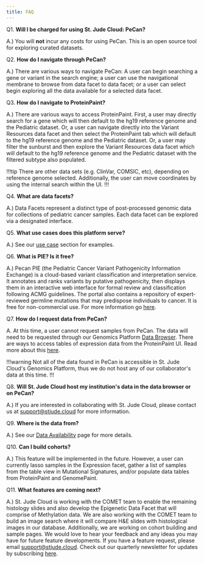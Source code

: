 ```yaml
---
title: FAQ
---
```


Q1. **Will I be charged for using St. Jude Cloud: PeCan?**

A.) You will **not** incur any costs for using PeCan. This is an open source tool for exploring curated datasets. 

Q2. **How do I navigate through PeCan?**

A.) There are various ways to navigate PeCan: A user can begin searching a gene or variant in the search engine; a user can use the navigational membrane to browse from data facet to data facet; or a user can select begin exploring all the data available for a selected data facet. 

Q3. **How do I navigate to ProteinPaint?**

A.) There are various ways to access ProteinPaint. First, a user may directly search for a gene which will then default to the hg19 reference genome and the Pediatric dataset. Or, a user can navigate directly into the Variant Resources data facet and then select the ProteinPaint tab which will default to the hg19 reference genome and the Pediatric dataset. Or, a user may filter the sunburst and then explore the Variant Resources data facet which will default to the hg19 reference genome and the Pediatric dataset with the filtered subtype also populated. 

!!!tip
There are other data sets (e.g. ClinVar, COMSIC, etc), depending on reference genome selected. Additionally, the user can move coordinates by using the internal search within the UI.
!!!

Q4. **What are data facets?**

A.) Data Facets represent a distinct type of post-processed genomic data for collections of pediatric cancer samples. Each data facet can be explored via a designated interface.

Q5. **What use cases does this platform serve?**

A.) See our [use case](https://university.stjude.cloud/docs/pecan/use-cases) section for examples. 

Q6. **What is PIE? Is it free?**

A.) Pecan PIE (the Pediatric Cancer Variant Pathogenicity Information Exchange) is a cloud-based variant classification and interpretation service. It annotates and ranks variants by putative pathogenicity, then displays them in an interactive web interface for formal review and classification following ACMG guidelines. The portal also contains a repository of expert-reviewed germline mutations that may predispose individuals to cancer. It is free for non-commercial use. For more information go [here](https://university.stjude.cloud/docs/pecan/pecan-pie/). 

Q7.  **How do I request data from PeCan?**

A. At this time, a user cannot request samples from PeCan. The data will need to be requested through our Genomics Platform [Data Browser](https://platform.stjude.cloud/data/diseases/paired-tumor-normal). There are ways to access tables of expression data from the ProteinPaint UI. Read more about this [here](https://university.stjude.cloud/docs/pecan/variants/). 

!!!warning
Not all of the data found in PeCan is accessible in St. Jude Cloud's Genomics Platform, thus we do not host any of our collaborator's data at this time.
!!!

Q8. **Will St. Jude Cloud host my institution's data in the data browser or on PeCan?**

A.) If you are interested in collaborating with St. Jude Cloud, please contact us at [support@stjude.cloud](support@stjude.cloud) for more information.

Q9. **Where is the data from?**

A.) See our [Data Availability](https://university.stjude.cloud/docs/pecan/data/) page for more details. 

Q10. **Can I build cohorts?**

A.) This feature will be implemented in the future. However, a user can currently lasso samples in the Expression facet, gather a list of samples from the table view in Mutational Signatures, and/or populate data tables from ProteinPaint and GenomePaint. 

Q11. **What features are coming next?**

A.) St. Jude Cloud is working with the COMET team to enable the remaining histology slides and also develop the Epigenetic Data Facet that will comprise of Methylation data. We are also working with the COMET team to build an image search where it will compare H&E slides with histological images in our database. Additionally, we are working on cohort building and sample pages. We would love to hear your feedback and any ideas you may have for future feature developments. If you have a feature request, please email [support@stjude.cloud](support@stjude.cloud). Check out our quarterly newsletter for updates by subscribing [here](https://hospital.stjude.org/apps/forms/fb/st-jude-cloud-subscribe/). 
